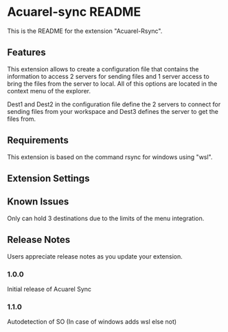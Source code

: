 # Acuarel-sync README

This is the README for the extension "Acuarel-Rsync".
## Features

This extension allows to create a configuration file that contains the information to access 2 servers for sending files and 1 server access to bring the files from the server to local. All of this options are located in the context menu of the explorer.

Dest1 and Dest2 in the configuration file define the 2 servers to connect for sending files from your workspace and Dest3 defines the server to get the files from.

## Requirements

This extension is based on the command rsync for windows using "wsl".

## Extension Settings

## Known Issues

Only can hold 3 destinations due to the limits of the menu integration.
## Release Notes

Users appreciate release notes as you update your extension.

### 1.0.0

Initial release of Acuarel Sync

### 1.1.0

Autodetection of SO (In case of windows adds wsl else not)

